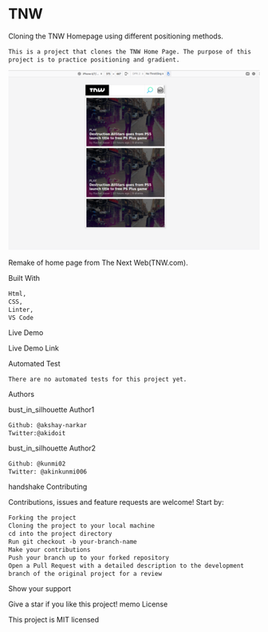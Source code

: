 # TNW

Cloning the TNW Homepage using different positioning methods. 

    This is a project that clones the TNW Home Page. The purpose of this project is to practice positioning and gradient.



![Iphone Screenshot](assets/iphoneshot.png "Screenshot of mobile first site")



Remake of home page from The Next Web(TNW.com).

Built With

    Html,
    CSS,
    Linter,
    VS Code

Live Demo

Live Demo Link

Automated Test

    There are no automated tests for this project yet.

Authors

bust_in_silhouette Author1

    Github: @akshay-narkar
    Twitter:@akidoit

bust_in_silhouette Author2

    Github: @kunmi02
    Twitter: @akinkunmi006

handshake Contributing

Contributions, issues and feature requests are welcome! Start by:

    Forking the project
    Cloning the project to your local machine
    cd into the project directory
    Run git checkout -b your-branch-name
    Make your contributions
    Push your branch up to your forked repository
    Open a Pull Request with a detailed description to the development branch of the original project for a review

Show your support

Give a star if you like this project!
memo License

This project is MIT licensed
